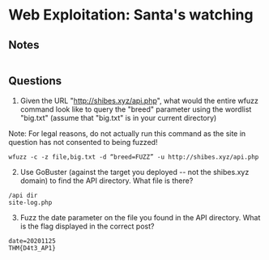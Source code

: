 # Web Exploitation: Santa's watching

## Notes
```
```

## Questions
1. Given the URL "http://shibes.xyz/api.php", what would the entire wfuzz command look like to query the "breed" parameter using the wordlist "big.txt" (assume that "big.txt" is in your current directory)

Note: For legal reasons, do not actually run this command as the site in question has not consented to being fuzzed!
```
wfuzz -c -z file,big.txt -d “breed=FUZZ” -u http://shibes.xyz/api.php
```

2. Use GoBuster (against the target you deployed -- not the shibes.xyz domain) to find the API directory. What file is there?
```
/api dir
site-log.php
```

3. Fuzz the date parameter on the file you found in the API directory. What is the flag displayed in the correct post?
```
date=20201125
THM{D4t3_AP1}
```
